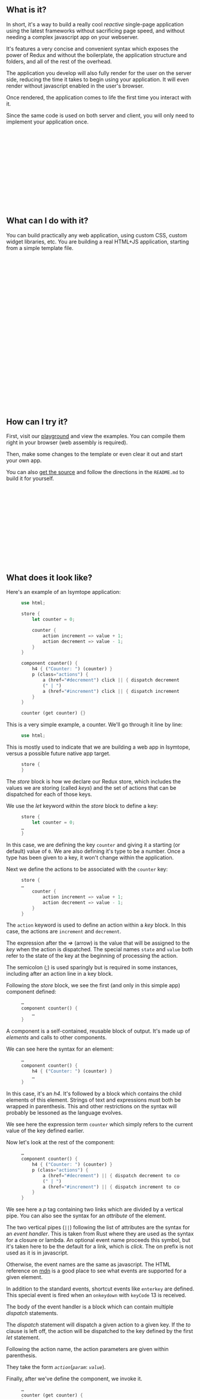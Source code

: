 <section>

<div class="call-out" style="background-image: url('{{ site.base_url }}/assets/img/pexels-opt/hallway-dome-interior.jpg'); height: 200px"></div>

What is it?
-------------

In short, it's a way to build a really cool *reactive* single-page application using the latest frameworks without sacrificing page speed, and without needing a complex javascript app on your webserver.

It's features a very concise and convenient syntax which exposes the power of Redux and without the boilerplate, the application structure and folders, and all of the rest of the overhead.

The application you develop will also fully render for the user on the server side, reducing the time it takes to begin using your application. It will even render without javascript enabled in the user's browser.

Once rendered, the application comes to life the first time you interact with it.

Since the same code is used on both server and client, you will only need to implement your application once.

<div class="call-out" style="background-image: url('{{ site.base_url }}/assets/img/pexels-opt/white-blank-notebook.jpg'); height: 200px"></div>

What can I do with it?
----------------------------

You can build practically any web application, using custom CSS, custom widget libraries, etc. You are building a real HTML+JS application, starting from a simple template file.

<div class="call-out" style="background-image: url('{{ site.base_url }}/assets/img/pexels-opt/red-swing.jpg'); height: 400px"></div>

How can I try it?
---------------------

First, visit our <a href="https://playground.isymtope.org" target="_blank">playground</a> and view the examples. You can compile them right in your browser (web assembly is required).

Then, make some changes to the template or even clear it out and start your own app.

You can also <a href="https://github.com/tmzt/isymtope" target="_blank">get the source</a> and follow the directions in the `README.md` to build it for yourself.

<div class="call-out" style="background-image: url('{{ site.base_url }}/assets/img/pexels/building-windows.jpeg'); height: 200px"></div>

What does it look like?
------------------------------

Here's an example of an Isymtope application:

<figure class="highlight">

```rust
use html;

store {
    let counter = 0;

    counter {
        action increment => value + 1;
        action decrement => value - 1;
    }
}

component counter() {
    h4 { ("Counter: ") (counter) }
    p (class="actions") {
        a (href="#decrement") click || { dispatch decrement; } {( "Decrement" )}
        (" | ")
        a (href="#increment") click || { dispatch increment; } {( "Increment" )}
    }
}

counter (get counter) {}
```
</figure>

This is a very simple example, a counter. We'll go through it line by line:

<figure class="highlight">

```rust
use html;
```
</figure>

This is mostly used to indicate that we are building a web app in Isymtope, versus a possible future native app target.

<figure class="highlight">

```rust
store {
}
```
</figure>

The *store* block is how we declare our Redux store, which includes the values we are storing (called *keys*) and the set of actions that can be dispatched for each of those keys.

We use the *let* keyword within the *store* block to define a key:

<figure class="highlight">

```rust
store {
    let counter = 0;
…
}
```
</figure>

In this case, we are defining the key `counter` and giving it a starting (or default) value of `0`. We are also defining it's type to be a number. Once a type has been given to a key, it won't change within the application.

Next we define the actions to be associated with the `counter` key:

<figure class="highlight">

```rust
store {
…
    counter {
        action increment => value + 1;
        action decrement => value - 1;
    }
}
```

</figure>

The `action` keyword is used to define an action within a *key* block. In this case, the actions are `increment` and `decrement`.

The expression after the *=>* (arrow) is the value that will be assigned to the *key* when the action is dispatched. The special names `state` and `value` both refer to the state of the key at the beginning of processing the action.

The semicolon (;) is used sparingly but is required in some instances, including after an action line in a key block.

Following the *store* block, we see the first (and only in this simple app) component defined:

<figure class="highlight">

```rust
…
component counter() {
    …
}
```
</figure>

A component is a self-contained, reusable block of output. It's made up of *elements* and calls to other components.

We can see here the syntax for an element:

<figure class="highlight">

```rust
…
component counter() {
    h4 { ("Counter: ") (counter) }
    …
}
```
</figure>

In this case, it's an *h4*. It's followed by a block which contains the child elements of this element. Strings of text and expressions must both be wrapped in parenthesis. This and other restrictions on the syntax will probably be lessoned as the language evolves.

We see here the expression term `counter` which simply refers to the current value of the key defined earlier.

Now let's look at the rest of the component:

<figure class="highlight">

```rust
…
component counter() {
    h4 { ("Counter: ") (counter) }
    p (class="actions") {
        a (href="#decrement") || { dispatch decrement to counter; } {( "Decrement" )}
        (" | ")
        a (href="#increment") || { dispatch increment to counter; } {( "Increment" )}
    }
}
```
</figure>

We see here a *p* tag containing two links which are divided by a vertical pipe. You can also see the syntax for an *attribute* of the element.

The two vertical pipes (`||`) following the list of attributes are the syntax for an *event handler*. This is taken from Rust where they are used as the syntax for a closure or lambda. An optional event name proceeds this symbol, but it's taken here to be the default for a link, which is *click*. The on prefix is not used as it is in javascript.

Otherwise, the event names are the same as javascript. The HTML reference on [mdn](https://developer.mozilla.org/en-US/docs/Web/HTML) is a good place to see what events are supported for a given element.

In addition to the standard events, shortcut events like `enterkey` are defined. This special event is fired when an `onkeydown` with `keyCode` 13 is received.

The body of the event handler is a block which can contain multiple *dispatch* statements.

The *dispatch* statement will dispatch a given action to a given key. If the *to* clause is left off, the action will be dispatched to the key defined by the first *let* statement.

Following the action name, the action parameters are given within parenthesis.

They take the form _`action`_(_`param`_: _`value`_).


Finally, after we've define the component, we invoke it.

<figure class="highlight">

```rust
…
counter (get counter) {    
}
```

</figure>


This uses the same syntax we use for an element. The block following the invocation is empty, but it would otherwise be treated as input to the component and not rendered automatically.

 We are also introducing a new concept here, which we call *lenses*.

Basically, this is a projection from the source of a value to where it is used. This is using the *get* lens, which simply gets a value defined in the store and injects it as a parameter with the same name as the key. (We can also alias the result with the *as* keyword, but we aren't doing that here.)

Other lenses include the *query* lens, which invokes a named query in the app, and the *for* lens which not only retrieves a value, but also loops over the element or component instance.

<div class="call-out" style="background-image: url('{{ site.base_url }}/assets/img/pexels/scalloped-wall.jpeg'); height: 200px"></div>

How can I learn more?
-----------------------------

Take a look at our <a href="https://playground.isymtope.org" target="_blank">playground</a>  where you can play with this and many other demos.

More will be added and soon you will be able to create and share your creations.

How does it work?
------------------------

<figure class="img">
    <img src="{{ site.base_url }}/assets/img/sections/intro/how_does_it_work/diagram.svg" title="Converting ISM to output formats" />
    <figcaption>The same ISM file can be used to produce multiple output formats with different frameworks.</figcaption>
</figure>

The compiler takes the template and builds an abstract syntax tree (AST) from it. Then the code generation driver will build either HTML code where all expressions are resolved and components expanded in place, or javascript (JS) which will make the appropriate definitions and calls to a framework. Currently, the only supported framework is Incremental DOM. However, we intend to support React, Vue, and others in the near future. This would allow us to reuse components defined in any of those libraries, when your app targets the same framework. (In theory, cross-framework components should also work, as would web components.)

The template syntax will not have to change in order to support additional libraries, and the same app can be targeted to multiple frameworks, assuming the components needed are available in that framework.

With the default implementation, the HTML that is built is the same HTML that the JS application would build, and it's actually left in place and updated. This will also be possible for other frameworks that support *rehydration*.

<div class="call-out" style="background-image: url('{{ site.base_url }}/assets/img/pexels/concrete-structure.jpeg'); height: 200px"></div>

How is this different from other isomorphic approaches?
---------------------------------------------------------------------------

Most other isomorphic frameworks work by executing javascript code on the server, usually with a runtime like _node.js_. Unlike code purpose written for node, this often results in code that was really intended to be rendered in a browser being rendered with a compatbility layer. It also has the same limitations as far as build tools and packaging systems.

Node is also slower than natively compiled code. One of the goals of Isymtope (and it's predecessor) is to be compiled to native code and focusing on shortening the _time-to-first-byte_, while also rendering complete HTML.

Isymtope uses the same routing mechanism on client and server, and will automatically apply the appropriate actions to the store internally when rendering the page. This is even true when the target is a static HTML page which can be cached.

Isymtope will also support a session implementation based on this concept, where the accumulated actions are applied server-side when rendering a page. We are also looking at merging state between the static page and user-specific changes, such as whether a user is logged in or has messages.

<div class="call-out" style="background-image: url('{{ site.base_url }}/assets/img/pexels/white-hallway-geometric.jpeg'); height: 200px"></div>

What is the future?
-------------------------

Isymtope is really about discovering what that future is and can be. Can a developer build an app the same way an artist might sketch a picture?

Can an organization organically "know itself"?.

Can an API grow from a data source, support a set of actions in a single page application, self-document and self-define?

Can an AI-driven agent build a complete picture of the possible and permissible actions for a person or piece of software, given all of the legacy data and systems within an organization?

Can we start with a demo coded in HTML and javascript and build a complete reactive app, without changing a single line of the original source?

We believe the answer to all of these is yes.

</section>